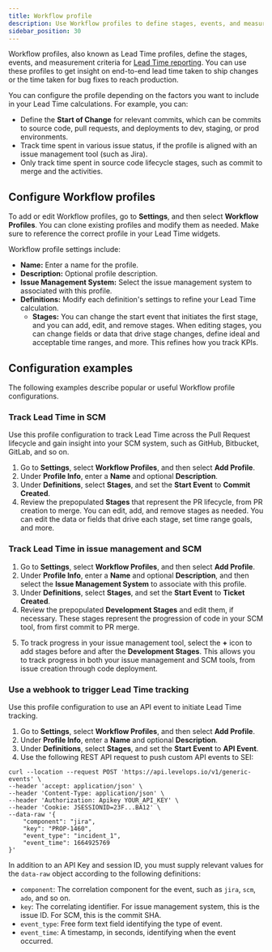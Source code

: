 ```yaml
---
title: Workflow profile
description: Use Workflow profiles to define stages, events, and measurement criteria for Lead Time reporting.
sidebar_position: 30
---
```


Workflow profiles, also known as Lead Time profiles, define the stages, events, and measurement criteria for [Lead Time reporting](../sei-metrics-and-insights/execution/dora-metrics.md). You can use these profiles to get insight on end-to-end lead time taken to ship changes or the time taken for bug fixes to reach production.

You can configure the profile depending on the factors you want to include in your Lead Time calculations. For example, you can:

* Define the **Start of Change** for relevant commits, which can be commits to source code, pull requests, and deployments to dev, staging, or prod environments.
* Track time spent in various issue status, if the profile is aligned with an issue management tool (such as Jira).
* Only track time spent in source code lifecycle stages, such as commit to merge and the activities.

## Configure Workflow profiles

To add or edit Workflow profiles, go to **Settings**, and then select **Workflow Profiles**. You can clone existing profiles and modify them as needed. Make sure to reference the correct profile in your Lead Time widgets.

Workflow profile settings include:

* **Name:** Enter a name for the profile.
* **Description:** Optional profile description.
* **Issue Management System:** Select the issue management system to associated with this profile.
* **Definitions:** Modify each definition's settings to refine your Lead Time calculation.
  * **Stages:** You can change the start event that initiates the first stage, and you can add, edit, and remove stages. When editing stages, you can change fields or data that drive stage changes, define ideal and acceptable time ranges, and more. This refines how you track KPIs.

## Configuration examples

The following examples describe popular or useful Workflow profile configurations.

### Track Lead Time in SCM

Use this profile configuration to track Lead Time across the Pull Request lifecycle and gain insight into your SCM system, such as GitHub, Bitbucket, GitLab, and so on.

1. Go to **Settings**, select **Workflow Profiles**, and then select **Add Profile**.
2. Under **Profile Info**, enter a **Name** and optional **Description**.
3. Under **Definitions**, select **Stages**, and set the **Start Event** to **Commit Created**.
4. Review the prepopulated **Stages** that represent the PR lifecycle, from PR creation to merge. You can edit, add, and remove stages as needed. You can edit the data or fields that drive each stage, set time range goals, and more.

<!-- image of "Create Workflow Profile" with "Commit Created" and 4 default stages. -->

### Track Lead Time in issue management and SCM

1. Go to **Settings**, select **Workflow Profiles**, and then select **Add Profile**.
2. Under **Profile Info**, enter a **Name** and optional **Description**, and then select the **Issue Management System** to associate with this profile.
3. Under **Definitions**, select **Stages**, and set the **Start Event** to **Ticket Created**.
4. Review the prepopulated **Development Stages** and edit them, if necessary. These stages represent the progression of code in your SCM tool, from first commit to PR merge.

<!-- image of "Create Workflow Profile" with default Deployment Stages -->

5. To track progress in your issue management tool, select the **+** icon to add stages before and after the **Development Stages**. This allows you to track progress in both your issue management and SCM tools, from issue creation through code deployment.

<!-- image of "Create workflow profile" with pre- and post- development stages. -->

### Use a webhook to trigger Lead Time tracking

Use this profile configuration to use an API event to initiate Lead Time tracking.

1. Go to **Settings**, select **Workflow Profiles**, and then select **Add Profile**.
2. Under **Profile Info**, enter a **Name** and optional **Description**.
3. Under **Definitions**, select **Stages**, and set the **Start Event** to **API Event**.
4. Use the following REST API request to push custom API events to SEI:

```
curl --location --request POST 'https://api.levelops.io/v1/generic-events' \
--header 'accept: application/json' \
--header 'Content-Type: application/json' \
--header 'Authorization: Apikey YOUR_API_KEY' \
--header 'Cookie: JSESSIONID=23F...BA12' \
--data-raw '{
    "component": "jira",
    "key": "PROP-1460",
    "event_type": "incident_1",
    "event_time": 1664925769
}'
```

In addition to an API Key and session ID, you must supply relevant values for the `data-raw` object according to the following definitions:

* `component`: The correlation component for the event, such as `jira`, `scm`, `ado`, and so on.
* `key`: The correlating identifier. For issue management system, this is the issue ID. For SCM, this is the commit SHA.
* `event_type`: Free form text field identifying the type of event.
* `event_time`: A timestamp, in seconds, identifying when the event occurred.
